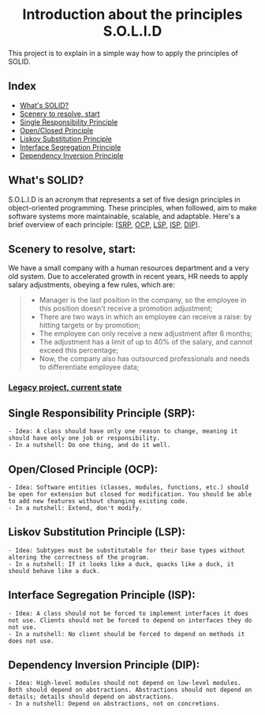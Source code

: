 <p align="center">
  <h1 align="center">Introduction about the principles S.O.L.I.D</h1>
</p>

This project is to explain in a simple way how to apply the principles of SOLID.

## Index

- [What's SOLID?](#whats-solid)
- [Scenery to resolve, start](#scenery-to-resolve-start)
- [Single Responsibility Principle](#single-responsibility-principle-srp)
- [Open/Closed Principle](#openclosed-principle-ocp)
- [Liskov Substitution Principle](#liskov-substitution-principle-lsp)
- [Interface Segregation Principle](#interface-segregation-principle-isp)
- [Dependency Inversion Principle](#dependency-inversion-principle-dip)

## What's SOLID?

S.O.L.I.D is an acronym that represents a set of five design principles in object-oriented programming. These principles, when followed, aim to make software systems more maintainable, scalable, and adaptable. Here's a brief overview of each principle: [[SRP](#single-responsibility-principle-srp), [OCP](#openclosed-principle-ocp), [LSP](#liskov-substitution-principle-lsp), [ISP](#interface-segregation-principle-isp), [DIP](#dependency-inversion-principle-dip)].

## Scenery to resolve, start:

We have a small company with a human resources department and a very old system. Due to accelerated growth in recent years, HR needs to apply salary adjustments, obeying a few rules, which are: 
> - Manager is the last position in the company, so the employee in this position doesn't receive a promotion adjustment;
> - There are two ways in which an employee can receive a raise: by hitting targets or by promotion;
> - The employee can only receive a new adjustment after 6 months;
> - The adjustment has a limit of up to 40% of the salary, and cannot exceed this percentage;
> - Now, the company also has outsourced professionals and needs to differentiate employee data;

### [Legacy project, current state](solid-java-start/START.md)

## Single Responsibility Principle (SRP):

```
- Idea: A class should have only one reason to change, meaning it should have only one job or responsibility.
- In a nutshell: Do one thing, and do it well.
```

## Open/Closed Principle (OCP):

```
- Idea: Software entities (classes, modules, functions, etc.) should be open for extension but closed for modification. You should be able to add new features without changing existing code.
- In a nutshell: Extend, don't modify.
```

## Liskov Substitution Principle (LSP):

```
- Idea: Subtypes must be substitutable for their base types without altering the correctness of the program.
- In a nutshell: If it looks like a duck, quacks like a duck, it should behave like a duck.
```

## Interface Segregation Principle (ISP):

```
- Idea: A class should not be forced to implement interfaces it does not use. Clients should not be forced to depend on interfaces they do not use.
- In a nutshell: No client should be forced to depend on methods it does not use.
```

## Dependency Inversion Principle (DIP):

```
- Idea: High-level modules should not depend on low-level modules. Both should depend on abstractions. Abstractions should not depend on details; details should depend on abstractions.
- In a nutshell: Depend on abstractions, not on concretions.
```
